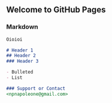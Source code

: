 ## Welcome to GitHub Pages

### Markdown

```markdown
Oioioi

# Header 1
## Header 2
### Header 3

- Bulleted
- List

### Support or Contact
<npnapoleone@gmail.com>
